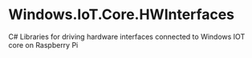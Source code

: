 # Windows.IoT.Core.HWInterfaces
C# Libraries for driving hardware interfaces connected to Windows IOT core on Raspberry Pi
